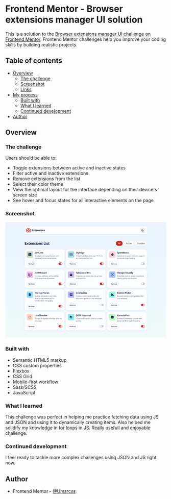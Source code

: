 # Frontend Mentor - Browser extensions manager UI solution

This is a solution to the [Browser extensions manager UI challenge on Frontend Mentor](https://www.frontendmentor.io/challenges/browser-extension-manager-ui-yNZnOfsMAp). Frontend Mentor challenges help you improve your coding skills by building realistic projects.

## Table of contents

- [Overview](#overview)
  - [The challenge](#the-challenge)
  - [Screenshot](#screenshot)
  - [Links](#links)
- [My process](#my-process)
  - [Built with](#built-with)
  - [What I learned](#what-i-learned)
  - [Continued development](#continued-development)
- [Author](#author)

## Overview

### The challenge

Users should be able to:

- Toggle extensions between active and inactive states
- Filter active and inactive extensions
- Remove extensions from the list
- Select their color theme
- View the optimal layout for the interface depending on their device's screen size
- See hover and focus states for all interactive elements on the page

### Screenshot

![](./screenshot.png)


### Built with

- Semantic HTML5 markup
- CSS custom properties
- Flexbox
- CSS Grid
- Mobile-first workflow
- Sass/SCSS
- JavaScript

### What I learned

This challenge was perfect in helping me practice fetching data using JS and JSON and using it to dynamically creating items. Also helped me solidify my knowledge in for loops in JS. Really usefull and enjoyable challenge.

### Continued development

I feel ready to tackle more complex challenges using JSON and JS right now.

## Author

- Frontend Mentor - [@Umarcss](https://www.frontendmentor.io/profile/Umarcss)
